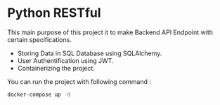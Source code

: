 # Python RESTful

This main purpose of this project it to make Backend API Endpoint with certain specifications.
- Storing Data in SQL Database using SQLAlchemy.
- User Authentification using JWT.
- Containerizing the project.

You can run the project with following command : 
```bash
docker-compose up -d
```

